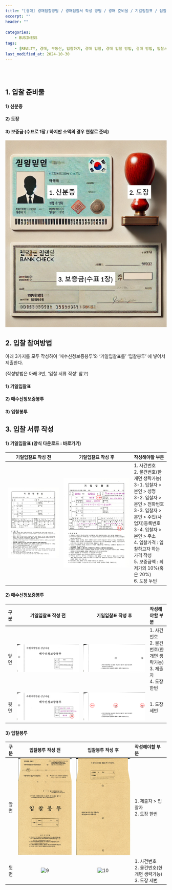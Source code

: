 ```yaml
---
title: "[경매] 경매입찰방법 / 경매입찰서 작성 방법 / 경매 준비물 / 기일입찰표 / 입찰봉투 / 매수신청보증봉투 / 기입입찰표 작성방법"
excerpt: ""
header: ""

categories:
    - BUSINESS
tags:
    - [REALTY, 경매, 부동산, 입찰하기, 경매 입찰, 경매 입찰 방법, 경매 방법, 입찰서 작성법, 입찰봉투 작성법, 매수신청보증금봉투, 매수신청보증봉투, 경매입찰방법, 경매 준비물, 경매 입찰 준비]
last_modified_at: 2024-10-30
---
```

<br><br>


## 1. 입찰 준비물



#### 1) 신분증



#### 2) 도장



#### 3) 보증금 (수표로 1장 / 하지만 소액의 경우 현찰로 준비)


![0](/upload/2024-10-30-경매입찰방법,_경매입찰서_작성_방법,_경매_준비물,_기일입찰표,_입찰봉투,_매수신청보증봉투,_기입입찰표_작성방법.md/0.png)



## 2. 입찰 참여방법


아래 3가지를 모두 작성하여 ‘매수신청보증봉투’와 ‘기일입찰표를’ ‘입찰봉투’ 에 넣어서 제출한다.


(작성방법은 아래 3번, ‘입찰 서류 작성’ 참고)



#### 1) 기일입찰표



#### 2) 매수신청보증봉투



#### 3) 입찰봉투



## 3. 입찰 서류 작성



#### 1) 기일입찰표 (양식 다운로드 : 바로가기)


|기일입찰표 작성 전|기일입찰표 작성 후|작성해야할 부분|
|:--------------:|:--------------:|:--------------------------------------------------------|
|![1](/upload/2024-10-30-경매입찰방법,_경매입찰서_작성_방법,_경매_준비물,_기일입찰표,_입찰봉투,_매수신청보증봉투,_기입입찰표_작성방법.md/1.png)|![2](/upload/2024-10-30-경매입찰방법,_경매입찰서_작성_방법,_경매_준비물,_기일입찰표,_입찰봉투,_매수신청보증봉투,_기입입찰표_작성방법.md/2.png)|1. 사건번호<br>2. 물건번호(한개면 생략가능)<br>3-1. 입찰자 > 본인 > 성명<br>3-2. 입찰자 > 본인 > 전화번호<br>3-3. 입찰자 > 본인 > 주민(사업자)등록번호<br>3-4. 입찰자 > 본인 > 주소<br>4. 입찰가격 : 입찰하고자 하는 가격 작성<br>5. 보증금액 : 최저가의 10%(혹은 20%)<br>6. 도장 두번|



#### 2) 매수신청보증봉투


|구분|기일입찰표 작성 전|기일입찰표 작성 후|작성해야할 부분|
|:-----:|:------------:|:------------:|:--------------------------------------------------------|
|앞면|![3](/upload/2024-10-30-경매입찰방법,_경매입찰서_작성_방법,_경매_준비물,_기일입찰표,_입찰봉투,_매수신청보증봉투,_기입입찰표_작성방법.md/3.png)|![4](/upload/2024-10-30-경매입찰방법,_경매입찰서_작성_방법,_경매_준비물,_기일입찰표,_입찰봉투,_매수신청보증봉투,_기입입찰표_작성방법.md/4.png)|1. 사건번호<br>2. 물건번호(한개면 생략가능)<br>3. 제출자<br>4. 도장 한번|
|뒷면|![5](/upload/2024-10-30-경매입찰방법,_경매입찰서_작성_방법,_경매_준비물,_기일입찰표,_입찰봉투,_매수신청보증봉투,_기입입찰표_작성방법.md/5.png)|![6](/upload/2024-10-30-경매입찰방법,_경매입찰서_작성_방법,_경매_준비물,_기일입찰표,_입찰봉투,_매수신청보증봉투,_기입입찰표_작성방법.md/6.png)|1. 도장 세번|



#### 3) 입찰봉투


| 구분 | 입찰봉투 작성 전 | 입찰봉투 작성 후 | 작성해야할 부분 |
|:------:|:------------:|:------------:|:--------------------------------------------------------|
| 앞면 | ![7](/upload/2024-10-30-경매입찰방법,_경매입찰서_작성_방법,_경매_준비물,_기일입찰표,_입찰봉투,_매수신청보증봉투,_기입입찰표_작성방법.md/7.png) | ![8](/upload/2024-10-30-경매입찰방법,_경매입찰서_작성_방법,_경매_준비물,_기일입찰표,_입찰봉투,_매수신청보증봉투,_기입입찰표_작성방법.md/8.png) | 1. 제출자 > 입찰자<br>2. 도장 한번 |
| 뒷면 | ![9](/upload/2024-10-30-경매입찰방법,_경매입찰서_작성_방법,_경매_준비물,_기일입찰표,_입찰봉투,_매수신청보증봉투,_기입입찰표_작성방법.md/9.png) | ![10](/upload/2024-10-30-경매입찰방법,_경매입찰서_작성_방법,_경매_준비물,_기일입찰표,_입찰봉투,_매수신청보증봉투,_기입입찰표_작성방법.md/10.png) | 1. 사건번호<br>2. 물건번호(한개면 생략가능)<br>3. 도장 세번 |


